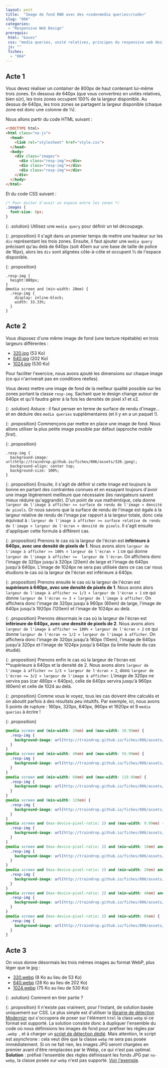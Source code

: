 ```yaml
---
layout: post
title:  "Image de fond RWD avec des <code>media queries</code>"
slug: "006"
categories:
 - "Responsive Web Design"
prerequis:
 html: "bases"
 css: "media queries, unité relatives, principes du responsive web design"
 js: ""
 fiches:
  - "004"
---
```


## Acte 1

Vous devez réaliser un <i lang="en">container</i> de 800px de haut contenant lui-même trois zones. En dessous de 640px (que vous convertirez en unités relatives, bien sûr), les trois zones occupent 100% de la largeur disponible. Au dessus de 640px, les trois zones se partagent la largeur disponible (chaque zone est donc une colonne de ⅓).

Nous allons partir du code HTML suivant :

```html
<!DOCTYPE html>
<html class="no-js">
  <head>
    <link rel="stylesheet" href="style.css">
  </head>
  <body>
    <div class="images">
      <div class="resp-img"></div>
      <div class="resp-img"></div>
      <div class="resp-img"></div>
    </div>
  </body>
</html>
```

Et du code CSS suivant :

```css
/* Pour éviter d'avoir un espace entre les zones */
.images {
  font-size: 0px;
}
```

{: .solution}
Utilisez une `media query` pour définir un tel découpage.

{: .proposition}
Il s'agit dans un premier temps de mettre une hauteur sur les `div` représentant les trois zones.
Ensuite, il faut ajouter une `media query` précisant qu'au delà de 640px (soit 40em sur une base de taille de police de 16px), alors les `div` sont alignées côte-à-côte et occupent ⅓ de l'espace disponible.

{: .proposition}
```
.resp-img {
  height:800px;
}
@media screen and (min-width: 20em) {
  .resp-img {
    display: inline-block;
    width: 33.33%;
  }
}
```

## Acte 2

Vous disposez d'une même image de fond (une texture répétable) en trois largeurs différentes :

* [320.jpg](assets/320.jpg) (53 Ko)
* [640.jpg](assets/640.jpg) (202 Ko)
* [1024.jpg](assets/1024.jpg) (530 Ko)

Pour faciliter l'exercice, nous avons ajouté les dimensions sur chaque image (ce qui n'arriverait pas en conditions réelles).

Vous devez mettre une image de fond de la meilleur qualité possible sur les zones portant la classe `resp-img`. Sachant que le design change autour de 640px et qu'il faudra gérer à la fois les densités de pixel x1 et x2.

{: .solution}
Astuce : il faut penser en terme de surface de rendu d'image… et en déduire des `media queries` supplémentaires (et il y en a un paquet !).

{: .proposition}
Commençons par mettre en place une image de fond. Nous allons utiliser la plus petite image possible par défaut (approche <i lang="en">mobile first</i>).

{: .proposition}
```
.resp-img {
  background-image: url(http://traindrop.github.io/fiches/006/assets/320.jpeg);
  background-align: center top;
  background-size: 100%;
}
```

{: .proposition}
Ensuite, il s'agit de définir si cette image est toujours la bonne en partant des contraintes connues et en essayant toujours d'avoir une image légèrement meilleure que nécessaire (les navigateurs savent mieux réduire qu'aggrandir). D'un point de vue mathémtique, cela donne `largeur de l'image à afficher >= surface de rendu de l'image × densité de pixels`. Or nous savons que la surface de rendu de l'image est égale à la largeur relative de rendu de l'image par rapport à la largeur totale, donc cela équivaut à : `largeur de l'image à afficher >= surface relative de rendu de l'image × largeur de l'écran × densité de pixels`. Il s'agit ensuite d'appliquer cette formule à différent cas.

{: .proposition}
Prenons le cas où la largeur de l'écran est **inférieure à 640px, avec une densité de pixels de 1**. Nous avons alors `largeur de l'image à afficher >= 100% × largeur de l'écran × 1` ce qui donne `largeur de l'image à afficher >=  largeur de l'écran`. On affichera donc l'image de 320px jusqu`à 320px (20em) de large et l'image de 640px jusqu'à 640px. L'image de 1024px ne sera pas utilisée dans ce cas car nous étudions le cas où la largeur de l'écran est inférieure à 640px.

{: .proposition}
Prenons ensuite le cas où la largeur de l'écran est **supérieure à 640px, avec une densité de pixels de 1**. Nous avons alors `largeur de l'image à afficher >= 1/3 × largeur de l'écran × 1` ce qui donne `largeur de l'écran <= 3 × largeur de l'image à afficher`. On affichera donc l'image de 320px jusqu`à 960px (60em) de large, l'image de 640px jusqu'à 1920px (120em) et l'image de 1024px au delà.

{: .proposition}
Prenons désormais le cas où la largeur de l'écran est **inférieure de 640px, avec une densité de pixels de 2**. Nous avons alors `largeur de l'image à afficher >= 100% × largeur de l'écran × 2` ce qui donne `largeur de l'écran <= 1/2 × largeur de l'image à afficher`. On affichera donc l'image de 320px jusqu'à 160px (10em), l'image de 640px jusqu'à 320px et l'image de 1024px jusqu'à 640px (la limite haute du cas étudié).

{: .proposition}
Prenons enfin le cas où la largeur de l'écran est **supérieure à 640px et la densité de 2. Nous avons alors `largeur de l'image à afficher >= 1/3 × largeur de l'écran × 2`, donc `largeur de l'écran <= 3/2 × largeur de l'image à afficher`. L'image de 320px ne servira pas (car 480px < 640px), celle de 640px servira jusqu'à 960px (60em) et celle de 1024 au delà.

{: .proposition}
Comme vous le voyez, tous les cas doivent être calculés et on aboutit parfois à des résultats peu intuitifs. Par exemple, ici, nous avons 5 points de rupture : 160px, 320px, 640px, 960px et 1920px et 9 `media queries` à écrire !

{: .proposition}
```css
@media screen and (min-width: 20em) and (max-width: 39.99em) {
  .resp-img {
    background-image: url(http://traindrop.github.io/fiches/006/assets/640.jpg);
  }
}
@media screen and (min-width: 40em) and (max-width: 59.99em) {
  .resp-img {
    background-image: url(http://traindrop.github.io/fiches/006/assets/320.jpg);
  }
}
@media screen and (min-width: 60em) and (max-width: 119.99em) {
  .resp-img {
    background-image: url(http://traindrop.github.io/fiches/006/assets/640.jpg);
  }
}
@media screen and (min-width: 120em) {
  .resp-img {
    background-image: url(http://traindrop.github.io/fiches/006/assets/1024.jpg);
  }
}
@media screen and (max-device-pixel-ratio: 2) and (max-width: 9.99em) {
  .resp-img {
    background-image: url(http://traindrop.github.io/fiches/006/assets/320.jpg);
  }
}
@media screen and (max-device-pixel-ratio: 2) and (min-width: 10em) and (max-width: 19.99em) {
  .resp-img {
    background-image: url(http://traindrop.github.io/fiches/006/assets/640.jpg);
  }
}
@media screen and (max-device-pixel-ratio: 2) and (min-width: 20em) and (max-width: 39.99em) {
  .resp-img {
    background-image: url(http://traindrop.github.io/fiches/006/assets/1024.jpg);
  }
}
@media screen and (max-device-pixel-ratio: 2) and (min-width: 40em) and (max-width: 59.99em) {
  .resp-img {
    background-image: url(http://traindrop.github.io/fiches/006/assets/640.jpg);
  }
}
@media screen and (max-device-pixel-ratio: 2) and (min-width: 60em) {
  .resp-img {
    background-image: url(http://traindrop.github.io/fiches/006/assets/1024.jpg);
  }
}
```

## Acte 3

On vous donne désormais les trois mêmes images au format WebP, plus léger que le jpg :

* [320.webp](assets/320.webp) (8 Ko au lieu de 53 Ko)
* [640.webp](assets/640.webp) (28 Ko au lieu de 202 Ko)
* [1024.webp](assets/1024.webp) (75 Ko au lieu de 530 Ko)

{: .solution}
Comment en tirer partie ?

{: .proposition}
Il n'existe pas vraiment, pour l'instant, de solution basée uniquement sur CSS. Le plus simple est d'utiliser la [librairie de détection Modernizr](https://modernizr.com/) qui s'occupera de poser sur l'élément `html` la class `webp` si ce format est supporté. La solution consiste donc à dupliquer l'ensemble du code où nous définisions les images de fond pour préfixer les règles par `.webp `, et à charger un [script de détection dédié](assets/modernizr-webp.js). Mais attention, le script est asynchrone : cela veut dire que la classe `webp` ne sera pas posée immédiatement. Si on ne fait rien, les images JPG seront chargées en premier avant d'être remplacées par le Webp, ce qui n'est pas optimal. **Solution** : préfixé l'ensemble des règles définissant les fonds JPG par `no-webp`, la classe posée sur `webp` n'est pas supporté. [Voir l'exemple](example).
